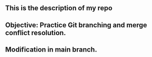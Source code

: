 ## This is the description of my repo
## Objective: Practice Git branching and merge conflict resolution.
## Modification in main branch.
